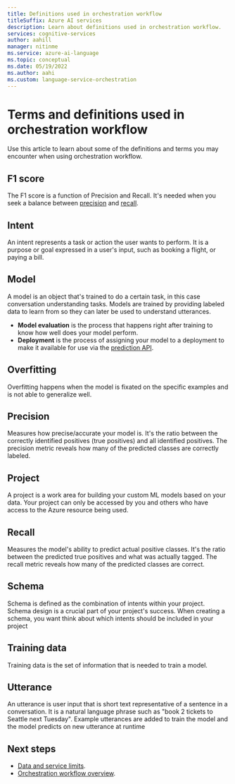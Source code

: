 ```yaml
---
title: Definitions used in orchestration workflow
titleSuffix: Azure AI services
description: Learn about definitions used in orchestration workflow.
services: cognitive-services
author: aahill
manager: nitinme
ms.service: azure-ai-language
ms.topic: conceptual
ms.date: 05/19/2022
ms.author: aahi
ms.custom: language-service-orchestration
---
```


# Terms and definitions used in orchestration workflow 
Use this article to learn about some of the definitions and terms you may encounter when using orchestration workflow. 

## F1 score
The F1 score is a function of Precision and Recall. It's needed when you seek a balance between [precision](#precision) and [recall](#recall).

## Intent
An intent represents a task or action the user wants to perform. It is a purpose or goal expressed in a user's input, such as booking a flight, or paying a bill.

## Model
A model is an object that's trained to do a certain task, in this case conversation understanding tasks. Models are trained by providing labeled data to learn from so they can later be used to understand utterances.

* **Model evaluation** is the process that happens right after training to know how well does your model perform.
* **Deployment** is the process of assigning your model to a deployment to make it available for use via the [prediction API](https://aka.ms/ct-runtime-swagger).

## Overfitting
Overfitting happens when the model is fixated on the specific examples and is not able to generalize well.

## Precision
Measures how precise/accurate your model is. It's the ratio between the correctly identified positives (true positives) and all identified positives. The precision metric reveals how many of the predicted classes are correctly labeled.

## Project
A project is a work area for building your custom ML models based on your data. Your project can only be accessed by you and others who have access to the Azure resource being used.

## Recall
Measures the model's ability to predict actual positive classes. It's the ratio between the predicted true positives and what was actually tagged. The recall metric reveals how many of the predicted classes are correct.

## Schema
Schema is defined as the combination of intents within your project. Schema design is a crucial part of your project's success. When creating a schema, you want think about which intents should be included in your project

## Training data
Training data is the set of information that is needed to train a model.

## Utterance

An utterance is user input that is short text representative of a sentence in a conversation. It is a natural language phrase such as "book 2 tickets to Seattle next Tuesday". Example utterances are added to train the model and the model predicts on new utterance at runtime


## Next steps

* [Data and service limits](service-limits.md).
* [Orchestration workflow overview](../overview.md).
